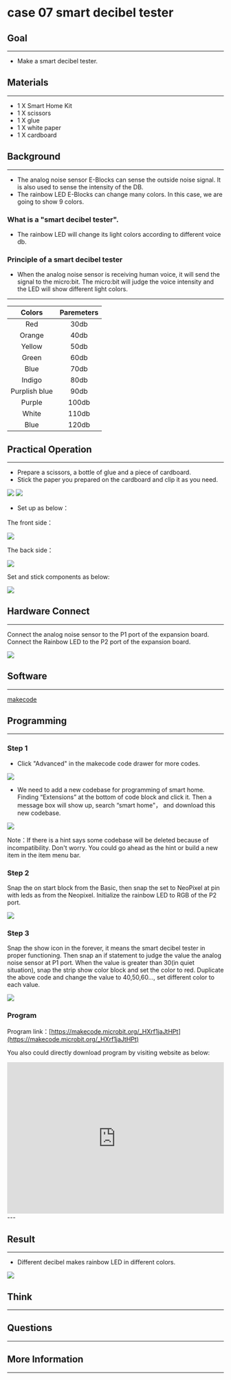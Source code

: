 # case 07 smart decibel tester

## Goal
---

- Make a smart decibel tester.

## Materials
---

- 1 X Smart Home Kit
- 1 X scissors
- 1 X glue
- 1 X white paper
- 1 X cardboard

## Background
---

- The analog noise sensor E-Blocks can sense the outside noise signal. It is also used to sense the intensity of the DB.
- The rainbow LED E-Blocks can change many colors. In this case, we are going to show 9 colors.

### What is a "smart decibel tester". 

- The rainbow LED will change its light colors according to different voice db.

### Principle of a smart decibel tester

- When the analog noise sensor is receiving human voice, it will send the signal to the micro:bit. The micro:bit will judge the voice intensity and the LED will show different light colors. 

---
Colors | Paremeters 
:-: | :-: 
Red|30db
Orange|40db
Yellow|50db
Green|60db
Blue|70db
Indigo|80db
Purplish blue|90db
Purple|100db
White|110db
Blue|120db

## Practical Operation
---

- Prepare a scissors, a bottle of glue and a piece of cardboard.
- Stick the paper you prepared on the cardboard and clip it as you need.

![](./images/iNQDeE5.jpg)
![](./images/lPcTNho.jpg)

- Set up as below：

The front side：

![](./images/DU35Etf.jpg)


The back side：

![](./images/T9ucg1r.jpg)

Set and stick components as below:

![](./images/MMB2HnH.jpg)


## Hardware Connect
---
Connect the analog noise sensor to the P1 port of the expansion board.
Connect the Rainbow LED to the P2 port of the expansion board.

![](./images/O4eOdnZ.jpg)

## Software
---
[makecode](https://makecode.microbit.org/#)
 

## Programming
---
### Step 1

- Click "Advanced" in the makecode code drawer for more codes.

![](./images/2qCyzQ7.png)

- We need to add a new codebase for programming of smart home. Finding “Extensions” at the bottom of code block and click it. Then a message box will show up, search “smart home"， and download this new codebase.

![](./images/OY706rv.png)

Note：If there is a hint says some codebase will be deleted because of incompatibility. Don't worry. You could go ahead as the hint or build a new item in the item menu bar.

### Step 2

Snap the on start block from the Basic, then snap the set to NeoPixel at pin with leds as from the Neopixel. Initialize the rainbow LED to RGB of the P2 port.

![](./images/1912tDD.png)

### Step 3

Snap the show icon in the forever, it means the smart decibel tester in proper functioning.
Then snap an if statement to judge the value the analog noise sensor at P1 port.
When the value is greater than 30(in quiet situation), snap the strip show color block and set the color to red.
Duplicate the above code and change the value to 40,50,60..., set different color to each value.

![](./images/EdCZok5.png)



### Program

Program link：[https://makecode.microbit.org/_HXrf1jaJtHPt](https://makecode.microbit.org/_HXrf1jaJtHPt)

You also could directly download program by visiting website as below:

<div style="position:relative;height:0;padding-bottom:70%;overflow:hidden;"><iframe style="position:absolute;top:0;left:0;width:100%;height:100%;" src="https://makecode.microbit.org/#pub:_HXrf1jaJtHPt" frameborder="0" sandbox="allow-popups allow-forms allow-scripts allow-same-origin"></iframe></div>  
---

## Result
---

- Different decibel makes rainbow LED in different colors.

![](./images/q2sED7W.gif)

## Think
---



## Questions
---


## More Information 
---

